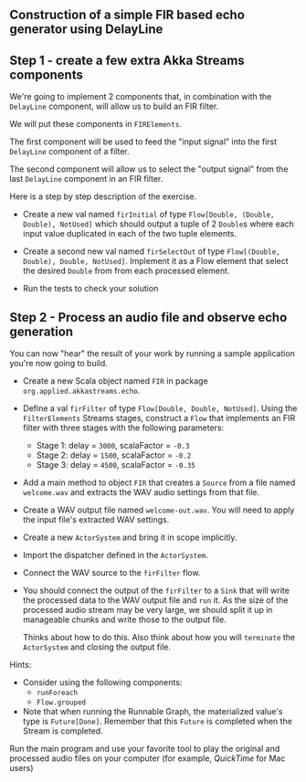 ## Construction of a simple FIR based echo generator using DelayLine

## Step 1 - create a few extra Akka Streams components 

We're going to implement 2 components that, in combination with the `DelayLine`
component, will allow us to build an FIR filter.

We will put these components in `FIRElements`.

The first component will be used to feed the "input signal" into the first
`DelayLine` component of a filter.

The second component will allow us to select the "output signal" from the last
`DelayLine` component in an FIR filter. 

Here is a step by step description of the exercise.

- Create a new val named `firInitial`  of type `Flow[Double, (Double, Double), NotUsed]`
  which should output a tuple of 2 `Double`s where each input value duplicated
  in each of the two tuple elements.

- Create a second new val named `firSelectOut` of type `Flow[(Double, Double), Double, NotUsed]`.
  Implement it as a Flow element that select the desired `Double` from
  from each processed element.

- Run the tests to check your solution

## Step 2 - Process an audio file and observe echo generation

You can now "hear" the result of your work by running a sample application you're
now going to build.

- Create a new Scala object named `FIR` in package `org.applied.akkastreams.echo`.

- Define a val `firFilter` of type `Flow[Double, Double, NotUsed]`. Using the
  `FilterElements` Streams stages, construct a `Flow` that implements
  an FIR filter with three stages with the following parameters:
  - Stage 1: delay = `3000`, scalaFactor = `-0.3`
  - Stage 2: delay = `1500`, scalaFactor = `-0.2`
  - Stage 3: delay = `4500`, scalaFactor = `-0.35`

- Add a main method to object `FIR` that creates a `Source` from a file named
  `welcome.wav` and extracts the WAV audio settings from that file.
- Create a WAV output file named `welcome-out.wav`. You will need to apply the
  input file's extracted WAV settings.
- Create a new `ActorSystem` and bring it in scope implicitly.
- Import the dispatcher defined in the `ActorSystem`.
- Connect the WAV source to the `firFilter` flow.
- You should connect the output of the `firFilter` to a `Sink` that will
  write the processed data to the WAV output file and `run` it.
  As the size of the processed audio stream may be very large, we should
  split it up in manageable chunks and write those to the output file.

  Thinks about how to do this. Also think about how you will `terminate`
  the `ActorSystem` and closing the output file.

Hints:
  - Consider using the following components:
    - `runForeach`
    - `Flow.grouped`
  - Note that when running the Runnable Graph, the materialized value's type
    is `Future[Done]`. Remember that this `Future` is completed when the 
    Stream is completed.


Run the main program and use your favorite tool to play the original and processed audio files on
your computer (for example, _QuickTime_ for Mac users)